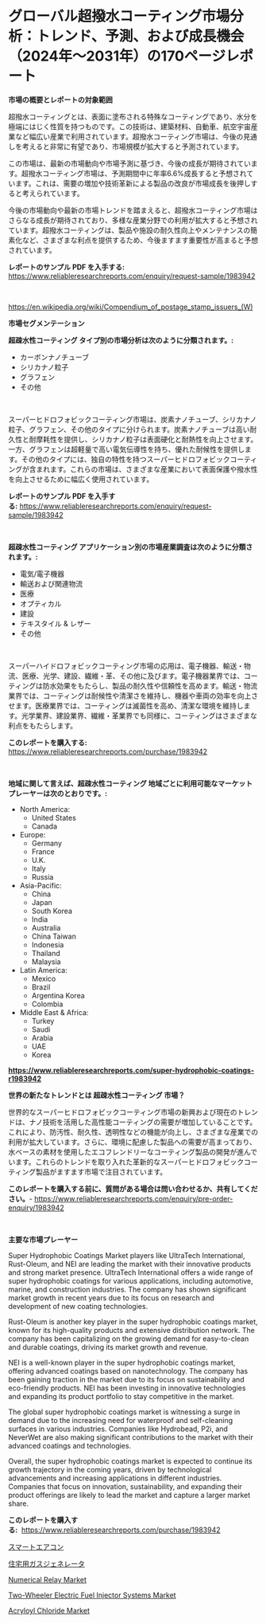 <p><h1>グローバル超撥水コーティング市場分析：トレンド、予測、および成長機会（2024年〜2031年）の170ページレポート</h1></p><p><strong>市場の概要とレポートの対象範囲</strong></p>
<p><p>超撥水コーティングとは、表面に塗布される特殊なコーティングであり、水分を極端にはじく性質を持つものです。この技術は、建築材料、自動車、航空宇宙産業など幅広い産業で利用されています。超撥水コーティング市場は、今後の見通しを考えると非常に有望であり、市場規模が拡大すると予測されています。</p><p>この市場は、最新の市場動向や市場予測に基づき、今後の成長が期待されています。超撥水コーティング市場は、予測期間中に年率6.6%成長すると予想されています。これは、需要の増加や技術革新による製品の改良が市場成長を後押しすると考えられています。</p><p>今後の市場動向や最新の市場トレンドを踏まえると、超撥水コーティング市場はさらなる成長が期待されており、多様な産業分野での利用が拡大すると予想されています。超撥水コーティングは、製品や施設の耐久性向上やメンテナンスの簡素化など、さまざまな利点を提供するため、今後ますます重要性が高まると予想されています。</p></p>
<p><strong>レポートのサンプル PDF を入手する:</strong> <a href="https://www.reliableresearchreports.com/enquiry/request-sample/1983942">https://www.reliableresearchreports.com/enquiry/request-sample/1983942</a></p>
<p>&nbsp;</p>
<p><a href="https://en.wikipedia.org/wiki/Compendium_of_postage_stamp_issuers_(W)">https://en.wikipedia.org/wiki/Compendium_of_postage_stamp_issuers_(W)</a></p>
<p><strong>市場セグメンテーション</strong></p>
<p><strong>超疎水性コーティング タイプ別の市場分析は次のように分類されます。:</strong></p>
<p><ul><li>カーボンナノチューブ</li><li>シリカナノ粒子</li><li>グラフェン</li><li>その他</li></ul></p>
<p>&nbsp;</p>
<p><p>スーパーヒドロフォビックコーティング市場は、炭素ナノチューブ、シリカナノ粒子、グラフェン、その他のタイプに分けられます。炭素ナノチューブは高い耐久性と耐摩耗性を提供し、シリカナノ粒子は表面硬化と耐熱性を向上させます。一方、グラフェンは超軽量で高い電気伝導性を持ち、優れた耐候性を提供します。その他のタイプには、独自の特性を持つスーパーヒドロフォビックコーティングが含まれます。これらの市場は、さまざまな産業において表面保護や撥水性を向上させるために幅広く使用されています。</p></p>
<p><strong>レポートのサンプル PDF を入手する:</strong>&nbsp;<a href="https://www.reliableresearchreports.com/enquiry/request-sample/1983942">https://www.reliableresearchreports.com/enquiry/request-sample/1983942</a></p>
<p>&nbsp;</p>
<p><strong> 超疎水性コーティング アプリケーション別の市場産業調査は次のように分類されます。:</strong></p>
<p><ul><li>電気/電子機器</li><li>輸送および関連物流</li><li>医療</li><li>オプティカル</li><li>建設</li><li>テキスタイル & レザー</li><li>その他</li></ul></p>
<p>&nbsp;</p>
<p><p>スーパーハイドロフォビックコーティング市場の応用は、電子機器、輸送・物流、医療、光学、建設、繊維・革、その他に及びます。電子機器業界では、コーティングは防水効果をもたらし、製品の耐久性や信頼性を高めます。輸送・物流業界では、コーティングは耐候性や清潔さを維持し、機器や車両の効率を向上させます。医療業界では、コーティングは滅菌性を高め、清潔な環境を維持します。光学業界、建設業界、繊維・革業界でも同様に、コーティングはさまざまな利点をもたらします。</p></p>
<p><strong>このレポートを購入する:</strong>&nbsp; <a href="https://www.reliableresearchreports.com/purchase/1983942">https://www.reliableresearchreports.com/purchase/1983942</a></p>
<p>&nbsp;</p>
<p><strong>地域に関して言えば、超疎水性コーティング 地域ごとに利用可能なマーケットプレーヤーは次のとおりです。:</strong></p>
<p><ul>
    <li>
        North America:
        <ul>
            <li>United States</li>
            <li>Canada</li>
        </ul>
    </li>
    <li>
        Europe:
        <ul>
            <li>Germany</li>
            <li>France</li>
            <li>U.K.</li>
            <li>Italy</li>
            <li>Russia</li>
        </ul>
    </li>
    <li>
        Asia-Pacific:
        <ul>
            <li>China</li>
            <li>Japan</li>
            <li>South Korea</li>
            <li>India</li>
            <li>Australia</li>
            <li>China Taiwan</li>
            <li>Indonesia</li>
            <li>Thailand</li>
            <li>Malaysia</li>
        </ul>
    </li>
    <li>
        Latin America:
        <ul>
            <li>Mexico</li>
            <li>Brazil</li>
            <li>Argentina Korea</li>
            <li>Colombia</li>
        </ul>
    </li>
    <li>
        Middle East & Africa:
        <ul>
            <li>Turkey</li>
            <li>Saudi</li>
            <li>Arabia</li>
            <li>UAE</li>
            <li>Korea</li>
        </ul>
    </li>
    </ul></p>
<p><strong><a href="https://www.reliableresearchreports.com/super-hydrophobic-coatings-r1983942">https://www.reliableresearchreports.com/super-hydrophobic-coatings-r1983942</a></strong>&nbsp;</p>
<p><strong>世界の新たなトレンドとは 超疎水性コーティング 市場？</strong></p>
<p><p>世界的なスーパーヒドロフォビックコーティング市場の新興および現在のトレンドは、ナノ技術を活用した高性能コーティングの需要が増加していることです。これにより、防汚性、耐久性、透明性などの機能が向上し、さまざまな産業での利用が拡大しています。さらに、環境に配慮した製品への需要が高まっており、水ベースの素材を使用したエコフレンドリーなコーティング製品の開発が進んでいます。これらのトレンドを取り入れた革新的なスーパーヒドロフォビックコーティング製品がますます市場で注目されています。</p></p>
<p><strong>このレポートを購入する前に、質問がある場合は問い合わせるか、共有してください。</strong>- <a href="https://www.reliableresearchreports.com/enquiry/pre-order-enquiry/1983942">https://www.reliableresearchreports.com/enquiry/pre-order-enquiry/1983942</a></p>
<p>&nbsp;</p>
<p><strong>主要な市場プレーヤー</strong></p>
<p><p>Super Hydrophobic Coatings Market players like UltraTech International, Rust-Oleum, and NEI are leading the market with their innovative products and strong market presence. UltraTech International offers a wide range of super hydrophobic coatings for various applications, including automotive, marine, and construction industries. The company has shown significant market growth in recent years due to its focus on research and development of new coating technologies.</p><p>Rust-Oleum is another key player in the super hydrophobic coatings market, known for its high-quality products and extensive distribution network. The company has been capitalizing on the growing demand for easy-to-clean and durable coatings, driving its market growth and revenue.</p><p>NEI is a well-known player in the super hydrophobic coatings market, offering advanced coatings based on nanotechnology. The company has been gaining traction in the market due to its focus on sustainability and eco-friendly products. NEI has been investing in innovative technologies and expanding its product portfolio to stay competitive in the market.</p><p>The global super hydrophobic coatings market is witnessing a surge in demand due to the increasing need for waterproof and self-cleaning surfaces in various industries. Companies like Hydrobead, P2i, and NeverWet are also making significant contributions to the market with their advanced coatings and technologies.</p><p>Overall, the super hydrophobic coatings market is expected to continue its growth trajectory in the coming years, driven by technological advancements and increasing applications in different industries. Companies that focus on innovation, sustainability, and expanding their product offerings are likely to lead the market and capture a larger market share.</p></p>
<p><strong>このレポートを購入する:</strong>&nbsp;&nbsp;<a href="https://www.reliableresearchreports.com/purchase/1983942">https://www.reliableresearchreports.com/purchase/1983942</a></p>
<p><p><a href="https://github.com/DanykaKilback/Market-Research-Report-List-2/blob/main/872849911708.md">スマートエアコン</a></p><p><a href="https://github.com/RandallRunte2023/Market-Research-Report-List-2/blob/main/785901611707.md">住宅用ガスジェネレータ</a></p><p><a href="https://www.linkedin.com/pulse/global-numerical-relay-market-trends-insights-growth-opportunities-1umae?trackingId=n9eBQszAvECP3sUkzHrd6A%3D%3D">Numerical Relay Market</a></p><p><a href="https://github.com/mdkiwi4kiwi/Market-Research-Report-List-1/blob/main/two-wheeler-electric-fuel-injector-systems-market.md">Two-Wheeler Electric Fuel Injector Systems Market</a></p><p><a href="https://medium.com/@haangelat16/acryloyl-chloride-industry-analysis-report-its-market-size-share-trends-by-application-region-d187da5a7d8b">Acryloyl Chloride Market</a></p></p>